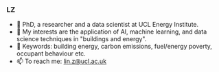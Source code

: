 ### LZ
- 🔭 PhD, a researcher and a data scientist at UCL Energy Institute. 
- 🌱 My interests are the application of AI, machine learning, and data science techniques in "buildings and energy".
- 👯 Keywords: building energy, carbon emissions, fuel/energy poverty, occupant behaviour etc.
- 📫 To reach me: lin.z@ucl.ac.uk 

<!--
**lin-zheng-uk/lin-zheng-uk** is a ✨ _special_ ✨ repository because its `README.md` (this file) appears on your GitHub profile.
--> 
